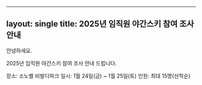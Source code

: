 ----
layout: single
title: 2025년 임직원 야간스키 참여 조사 안내
----

안녕하세요.

2025년 임직원 야간스키 참여 조사 안내 드립니다.

장소: 소노벨 비발디파크
일시: 1월 24일(금) ~ 1월 25일(토)
인원: 최대 15명(선착순)
